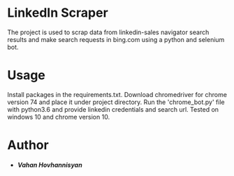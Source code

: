 # LinkedIn Scraper

The project is used to scrap data from linkedin-sales navigator search results and make search requests in bing.com using a  python and selenium bot. 

# Usage
Install packages in the requirements.txt. Download chromedriver for chrome version 74 and place it under project directory.
Run the 'chrome_bot.py' file with python3.6 and provide linkedin credentials and search url. Tested on windows 10 and chrome version 10.

# Author
- ##### Vahan Hovhannisyan
